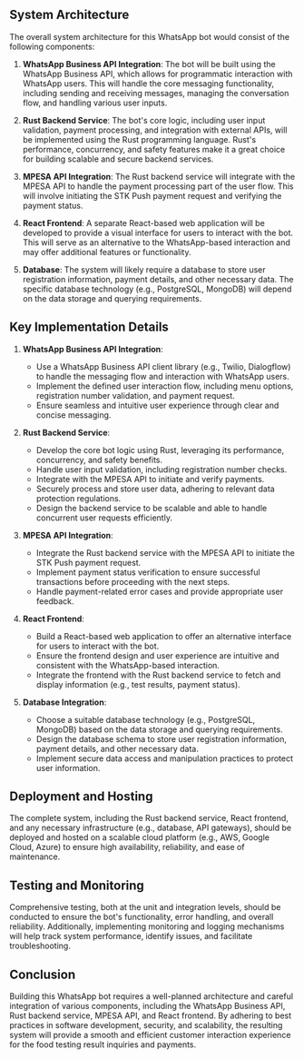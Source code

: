 ## System Architecture

The overall system architecture for this WhatsApp bot would consist of the following components:

1. **WhatsApp Business API Integration**: The bot will be built using the WhatsApp Business API, which allows for programmatic interaction with WhatsApp users. This will handle the core messaging functionality, including sending and receiving messages, managing the conversation flow, and handling various user inputs.

2. **Rust Backend Service**: The bot's core logic, including user input validation, payment processing, and integration with external APIs, will be implemented using the Rust programming language. Rust's performance, concurrency, and safety features make it a great choice for building scalable and secure backend services.

3. **MPESA API Integration**: The Rust backend service will integrate with the MPESA API to handle the payment processing part of the user flow. This will involve initiating the STK Push payment request and verifying the payment status.

4. **React Frontend**: A separate React-based web application will be developed to provide a visual interface for users to interact with the bot. This will serve as an alternative to the WhatsApp-based interaction and may offer additional features or functionality.

5. **Database**: The system will likely require a database to store user registration information, payment details, and other necessary data. The specific database technology (e.g., PostgreSQL, MongoDB) will depend on the data storage and querying requirements.

## Key Implementation Details

1. **WhatsApp Business API Integration**:
   - Use a WhatsApp Business API client library (e.g., Twilio, Dialogflow) to handle the messaging flow and interaction with WhatsApp users.
   - Implement the defined user interaction flow, including menu options, registration number validation, and payment request.
   - Ensure seamless and intuitive user experience through clear and concise messaging.

2. **Rust Backend Service**:
   - Develop the core bot logic using Rust, leveraging its performance, concurrency, and safety benefits.
   - Handle user input validation, including registration number checks.
   - Integrate with the MPESA API to initiate and verify payments.
   - Securely process and store user data, adhering to relevant data protection regulations.
   - Design the backend service to be scalable and able to handle concurrent user requests efficiently.

3. **MPESA API Integration**:
   - Integrate the Rust backend service with the MPESA API to initiate the STK Push payment request.
   - Implement payment status verification to ensure successful transactions before proceeding with the next steps.
   - Handle payment-related error cases and provide appropriate user feedback.

4. **React Frontend**:
   - Build a React-based web application to offer an alternative interface for users to interact with the bot.
   - Ensure the frontend design and user experience are intuitive and consistent with the WhatsApp-based interaction.
   - Integrate the frontend with the Rust backend service to fetch and display information (e.g., test results, payment status).

5. **Database Integration**:
   - Choose a suitable database technology (e.g., PostgreSQL, MongoDB) based on the data storage and querying requirements.
   - Design the database schema to store user registration information, payment details, and other necessary data.
   - Implement secure data access and manipulation practices to protect user information.

## Deployment and Hosting

The complete system, including the Rust backend service, React frontend, and any necessary infrastructure (e.g., database, API gateways), should be deployed and hosted on a scalable cloud platform (e.g., AWS, Google Cloud, Azure) to ensure high availability, reliability, and ease of maintenance.

## Testing and Monitoring

Comprehensive testing, both at the unit and integration levels, should be conducted to ensure the bot's functionality, error handling, and overall reliability. Additionally, implementing monitoring and logging mechanisms will help track system performance, identify issues, and facilitate troubleshooting.

## Conclusion

Building this WhatsApp bot requires a well-planned architecture and careful integration of various components, including the WhatsApp Business API, Rust backend service, MPESA API, and React frontend. By adhering to best practices in software development, security, and scalability, the resulting system will provide a smooth and efficient customer interaction experience for the food testing result inquiries and payments.